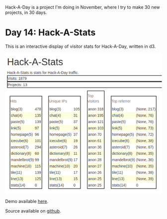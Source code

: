 Hack-A-Day is a project I'm doing in November, where I try to make 30 new projects, in 30 days.

# Day 14: Hack-A-Stats

This is an interactive display of visitor stats for Hack-A-Day, written in d3.

![Screenshot](screenshot.png)

Demo available [here](https://tilde.za3k.com/hackaday/line).

Source available on [github](https://github.com/za3k/day13_line).
